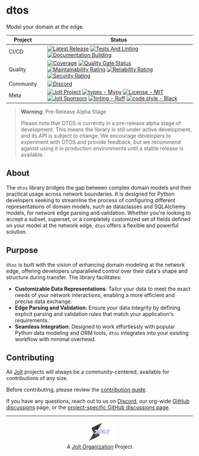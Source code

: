 # dtos

Model your domain at the edge.

<div align="center">

| Project   |     | Status                                                                                                                                                                                                                                                                                                                                                                                                                                                                                                                                                                                                                                                                                                                                                                                                                                                                                                                                                                                                                                           |
| --------- | :-- | ------------------------------------------------------------------------------------------------------------------------------------------------------------------------------------------------------------------------------------------------------------------------------------------------------------------------------------------------------------------------------------------------------------------------------------------------------------------------------------------------------------------------------------------------------------------------------------------------------------------------------------------------------------------------------------------------------------------------------------------------------------------------------------------------------------------------------------------------------------------------------------------------------------------------------------------------------------------------------------------------------------------------------------------------ |
| CI/CD     |     | [![Latest Release](https://github.com/jolt-org/dtos/actions/workflows/publish.yaml/badge.svg)](https://github.com/jolt-org/dtos/actions/workflows/publish.yaml) [![Tests And Linting](https://github.com/jolt-org/dtos/actions/workflows/ci.yaml/badge.svg)](https://github.com/jolt-org/dtos/actions/workflows/ci.yaml) [![Documentation Building](https://github.com/jolt-org/dtos/actions/workflows/docs.yaml/badge.svg)](https://github.com/jolt-org/dtos/actions/workflows/docs.yaml)                                                                                                                                                                                                                                                                                                                                                                                                                                                                                                                                                       |
| Quality   |     | [![Coverage](https://sonarcloud.io/api/project_badges/measure?project=jolt-org_dtos&metric=coverage)](https://sonarcloud.io/summary/new_code?id=jolt-org_dtos) [![Quality Gate Status](https://sonarcloud.io/api/project_badges/measure?project=jolt-org_dtos&metric=alert_status)](https://sonarcloud.io/summary/new_code?id=jolt-org_dtos) [![Maintainability Rating](https://sonarcloud.io/api/project_badges/measure?project=jolt-org_dtos&metric=sqale_rating)](https://sonarcloud.io/summary/new_code?id=jolt-org_dtos) [![Reliability Rating](https://sonarcloud.io/api/project_badges/measure?project=jolt-org_dtos&metric=reliability_rating)](https://sonarcloud.io/summary/new_code?id=jolt-org_dtos) [![Security Rating](https://sonarcloud.io/api/project_badges/measure?project=jolt-org_dtos&metric=security_rating)](https://sonarcloud.io/summary/new_code?id=jolt-org_dtos)                                                                                                                                                    |
| Community |     | [![Discord](https://img.shields.io/discord/1149784127659319356?labelColor=F50057&color=202020&label=chat%20on%20discord&logo=discord&logoColor=202020)](https://discord.gg/XpFNTjjtTK)                                                                                                                                                                                                                                                                                                                                                                                                                                                                                                                                                                                                                                                                                                                                                                                                                                                           |
| Meta      |     | [![Jolt Project](https://img.shields.io/badge/Jolt%20Org-%E2%AD%90-F50057.svg?logo=python&labelColor=F50057&color=202020&logoColor=202020)](https://github.com/jolt-org/) [![types - Mypy](https://img.shields.io/badge/types-Mypy-F50057.svg?logo=python&labelColor=F50057&color=202020&logoColor=202020)](https://github.com/python/mypy) [![License - MIT](https://img.shields.io/badge/license-MIT-F50057.svg?logo=python&labelColor=F50057&color=202020&logoColor=202020)](https://spdx.org/licenses/) [![Jolt Sponsors](https://img.shields.io/badge/Sponsor-%E2%9D%A4-%23202020.svg?&logo=github&logoColor=202020&labelColor=F50057)](https://github.com/sponsors/jolt-org) [![linting - Ruff](https://img.shields.io/endpoint?url=https://raw.githubusercontent.com/charliermarsh/ruff/main/assets/badge/v2.json&labelColor=F50057)](https://github.com/astral-sh/ruff) [![code style - Black](https://img.shields.io/badge/code%20style-black-000000.svg?logo=python&labelColor=F50057&logoColor=202020)](https://github.com/psf/black) |

</div>

> **Warning**: Pre-Release Alpha Stage
>
> Please note that DTOS is currently in a pre-release alpha stage of development. This means the library is still under
> active development, and its API is subject to change. We encourage developers to experiment with DTOS and provide
> feedback, but we recommend against using it in production environments until a stable release is available.`

## About

The `dtos` library bridges the gap between complex domain models and their practical usage across network boundaries.
It is designed for Python developers seeking to streamline the process of configuring different representations of
domain models, such as dataclasses and SQLAlchemy models, for network edge parsing and validation. Whether you're
looking to accept a subset, superset, or a completely customized set of fields defined on your model at the network
edge, `dtos` offers a flexible and powerful solution.

## Purpose

``dtos`` is built with the vision of enhancing domain modeling at the network edge, offering developers unparalleled control
over their data's shape and structure during transfer. The library facilitates:

- **Customizable Data Representations**: Tailor your data to meet the exact needs of your network interactions, enabling
a more efficient and precise data exchange.
- **Edge Parsing and Validation**: Ensure your data integrity by defining explicit parsing and validation rules that
match your application's requirements.
- **Seamless Integration**: Designed to work effortlessly with popular Python data modeling and ORM tools, ``dtos``
integrates into your existing workflow with minimal overhead.

## Contributing

All [Jolt][jolt-org] projects will always be a community-centered, available for contributions of any size.

Before contributing, please review the [contribution guide][contributing].

If you have any questions, reach out to us on [Discord][discord], our org-wide [GitHub discussions][jolt-discussions] page,
or the [project-specific GitHub discussions page][project-discussions].

<hr>

<!-- markdownlint-disable -->
<p align="center">
  <!-- github-banner-start -->
  <img src="https://raw.githubusercontent.com/jolt-org/meta/2901c9c5c5895a83fbfa56944c33bca287f88d42/branding/SVG%20-%20Transparent/logo-full-wide.svg" alt="Litestar Logo - Light" width="20%" height="auto" />
  <br>A <a href="https://github.com/jolt-org">Jolt Organization</a> Project
  <!-- github-banner-end -->
</p>

[jolt-org]: https://github.com/jolt-org
[contributing]: https://docs.dtos.jolt.rs/latest/contribution-guide.html
[discord]: https://discord.gg/XpFNTjjtTK
[jolt-discussions]: https://github.com/orgs/jolt-org/discussions
[project-discussions]: https://github.com/jolt-org/dtos/discussions
[project-docs]: https://docs.dtos.jolt.rs
[install-guide]: https://docs.dtos.jolt.rs/latest/#installation
[newrepo]: https://github.com/organizations/jolt-org/repositories/new?template=dtos
